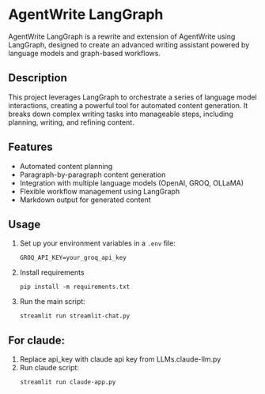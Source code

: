 # AgentWrite LangGraph

AgentWrite LangGraph is a rewrite and extension of AgentWrite using LangGraph, designed to create an advanced writing assistant powered by language models and graph-based workflows.

## Description

This project leverages LangGraph to orchestrate a series of language model interactions, creating a powerful tool for automated content generation. It breaks down complex writing tasks into manageable steps, including planning, writing, and refining content.

## Features

- Automated content planning
- Paragraph-by-paragraph content generation
- Integration with multiple language models (OpenAI, GROQ, OLLaMA)
- Flexible workflow management using LangGraph
- Markdown output for generated content


## Usage

1. Set up your environment variables in a `.env` file:
   ```
   GROQ_API_KEY=your_groq_api_key
   ```

2. Install requirements
   ```
   pip install -m requirements.txt
   ```

3. Run the main script:
   ```
   streamlit run streamlit-chat.py
   ```

## For claude:

1. Replace api_key with claude api key from LLMs.claude-llm.py
2. Run claude script:
   ```
   streamlit run claude-app.py
   ```





